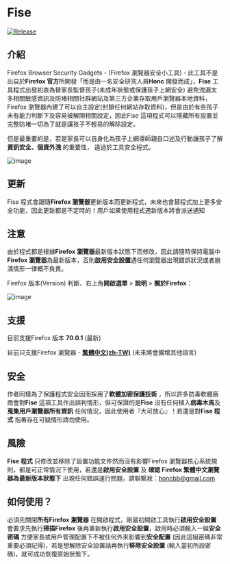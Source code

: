 # Fise
[![Release](https://img.shields.io/badge/%E7%89%88%E6%9C%AC-V1.0-green)](https://github.com/honcbb-secu/Fise/releases)

## 介紹
Firefox Browser Security Gadgets - (Firefox 瀏覽器安全小工具) - 此工具不是出自於**Firefox 官方**所開發「而是由一名安全研究人員**Honc** 開發而成」，**Fise** 工具程式出發初衷為替家長監督孩子(未成年狀態或保護孩子上網安全) 避免洩漏太多相關敏感資訊及防堵相關社群網站及第三方企業存取用戶瀏覽器本地資料，Firefox 瀏覽器內建了可以自主設定(封鎖任何網站存取資料)，但是由於有些孩子未有能力判斷下及容易被解開相關設定，因此Fise 這項程式可以隱藏所有設置並完整防堵一切為了就是讓孩子不輕易的解除設定。

但是最重要的是，若是家長可以自身化為孩子上網導師親自口述及行動讓孩子了解**資訊安全、個資外洩** 的重要性， 遠過於工具安全程式。 

![image](https://i.imgur.com/aY8bKWz.jpg)



## 更新

Fise 程式會跟隨**Firefox 瀏覽器**更新版本而更新程式，未來也會替程式加上更多安全功能，因此更新都是不定時的！用戶如果使用程式遇新版本將會派送通知


## 注意

由於程式都是根據**Firefox 瀏覽器**最新版本狀態下而修改，因此請隨時保持電腦中**Firefox 瀏覽器**為最新版本，否則**啟用安全設置**遇任何瀏覽器出現錯誤狀況或者崩潰情形一律概不負責。


Firefox 版本(Version) 判斷、右上角**開啟選單** > **說明** > **關於Firefox**：

![image](https://i.imgur.com/nhRpfaS.jpg)

## 支援

目前支援Firefox 版本 **70.0.1** (最新)

目前只支援Firefox 瀏覽器 - **[繁體中文(zh-TW)](https://www.mozilla.org/zh-TW/firefox/download/thanks/)** (未來將會擴增其他語言)


## 安全

作者同樣為了保護程式安全因而採用了**軟體加密保護技術** ，所以許多防毒軟體廠商會對**Fise** 這項工具作出誤判情形，但可保證的是**Fise** 沒有任何植入**病毒木馬**及**蒐集用戶瀏覽器所有資訊** 任何情況，因此使用者『大可放心』！若還是對**Fise 程式** 抱著存在可疑情形請勿使用。

## 風險

**Fise 程式** 只修改並移除了設置功能文件然而沒有影響Firefox 瀏覽器核心系統規則，都是可正常情況下使用，若還是**啟用安全設置** 及 **確認 Firefox 繁體中文瀏覽器為最新版本狀態下** 出現任何錯誤運行問題，請聯繫我：honcbb@gmail.com

## 如何使用？

必須先關閉**所有Firefox 瀏覽器** 在開啟程式，剛最初開啟工具執行**啟用安全設置** 會要求先執行**掃描Firefox** 後再重新執行**啟用安全設置**，啟用時必須輸入一組**安全密碼** 方便家長或用戶管理配置下不被任何外來影響到**安全配置** (因此這組密碼非常重要必須記得)，若是想解除安全設置話再執行**移除安全設置** (輸入當初所設密碼)，就可成功恢復原始狀態下。
